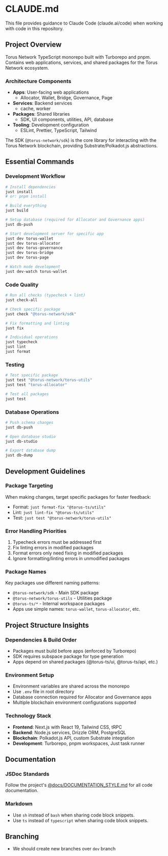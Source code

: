 # CLAUDE.md

This file provides guidance to Claude Code (claude.ai/code) when working with
code in this repository.

## Project Overview

Torus Network TypeScript monorepo built with Turborepo and pnpm. Contains web
applications, services, and shared packages for the Torus Network ecosystem.

### Architecture Components

- **Apps**: User-facing web applications
  - Allocator, Wallet, Bridge, Governance, Page
- **Services**: Backend services
  - cache, worker
- **Packages**: Shared libraries
  - SDK, UI components, utilities, API, database
- **Tooling**: Development configuration
  - ESLint, Prettier, TypeScript, Tailwind

The SDK (`@torus-network/sdk`) is the core library for interacting with the
Torus Network blockchain, providing Substrate/Polkadot.js abstractions.

## Essential Commands

### Development Workflow

```sh
# Install dependencies
just install
# or: pnpm install

# Build everything
just build

# Setup database (required for Allocator and Governance apps)
just db-push

# Start development server for specific app
just dev torus-wallet
just dev torus-allocator
just dev torus-governance
just dev torus-bridge
just dev torus-page

# Watch mode development
just dev-watch torus-wallet
```

### Code Quality

```sh
# Run all checks (typecheck + lint)
just check-all

# Check specific package
just check "@torus-network/sdk"

# Fix formatting and linting
just fix

# Individual operations
just typecheck
just lint
just format
```

### Testing

```sh
# Test specific package
just test "@torus-network/torus-utils"
just test "torus-allocator"

# Test all packages
just test
```

### Database Operations

```sh
# Push schema changes
just db-push

# Open database studio
just db-studio

# Export database dump
just db-dump
```

## Development Guidelines

### Package Targeting

When making changes, target specific packages for faster feedback:

- Format: `just format-fix "@torus-ts/utils"`
- Lint: `just lint-fix "@torus-ts/utils"`
- Test: `just test "@torus-network/torus-utils"`

### Error Handling Priorities

1. Typecheck errors must be addressed first
2. Fix linting errors in modified packages
3. Format errors only need fixing in modified packages
4. Ignore formatting/linting errors in unmodified packages

### Package Names

Key packages use different naming patterns:

- `@torus-network/sdk` - Main SDK package
- `@torus-network/torus-utils` - Utilities package
- `@torus-ts/*` - Internal workspace packages
- Apps use simple names: `torus-wallet`, `torus-allocator`, etc.

## Project Structure Insights

### Dependencies & Build Order

- Packages must build before apps (enforced by Turborepo)
- SDK requires subspace package for type generation
- Apps depend on shared packages (@torus-ts/ui, @torus-ts/api, etc.)

### Environment Setup

- Environment variables are shared across the monorepo
- Use `.env` file in root directory
- Database connection required for Allocator and Governance apps
- Multiple blockchain environment configurations supported

### Technology Stack

- **Frontend**: Next.js with React 19, Tailwind CSS, tRPC
- **Backend**: Node.js services, Drizzle ORM, PostgreSQL
- **Blockchain**: Polkadot.js API, custom Substrate integration
- **Development**: Turborepo, pnpm workspaces, Just task runner

## Documentation

### JSDoc Standards

Follow the project's [@docs/DOCUMENTATION_STYLE.md](./docs/DOCUMENTATION_STYLE.md) for all code documentation.

### Markdown

- Use `sh` instead of `bash` when sharing code block snippets.
- Use `ts` instead of `typescript` when sharing code block snippets.

## Branching

- We should create new branches over `dev` branch
